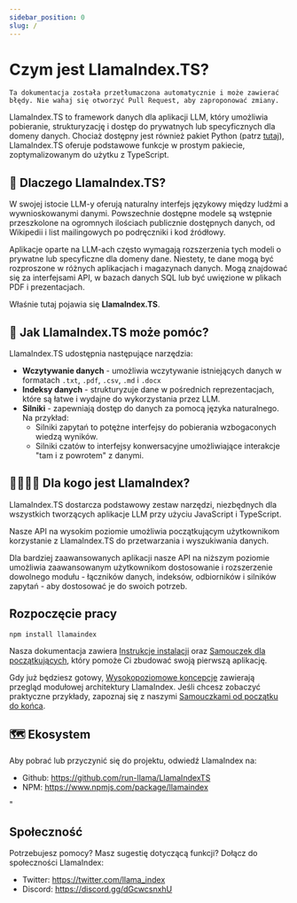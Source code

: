 ```yaml
---
sidebar_position: 0
slug: /
---
```


# Czym jest LlamaIndex.TS?

`Ta dokumentacja została przetłumaczona automatycznie i może zawierać błędy. Nie wahaj się otworzyć Pull Request, aby zaproponować zmiany.`

LlamaIndex.TS to framework danych dla aplikacji LLM, który umożliwia pobieranie, strukturyzację i dostęp do prywatnych lub specyficznych dla domeny danych. Chociaż dostępny jest również pakiet Python (patrz [tutaj](https://docs.llamaindex.ai/en/stable/)), LlamaIndex.TS oferuje podstawowe funkcje w prostym pakiecie, zoptymalizowanym do użytku z TypeScript.

## 🚀 Dlaczego LlamaIndex.TS?

W swojej istocie LLM-y oferują naturalny interfejs językowy między ludźmi a wywnioskowanymi danymi. Powszechnie dostępne modele są wstępnie przeszkolone na ogromnych ilościach publicznie dostępnych danych, od Wikipedii i list mailingowych po podręczniki i kod źródłowy.

Aplikacje oparte na LLM-ach często wymagają rozszerzenia tych modeli o prywatne lub specyficzne dla domeny dane. Niestety, te dane mogą być rozproszone w różnych aplikacjach i magazynach danych. Mogą znajdować się za interfejsami API, w bazach danych SQL lub być uwięzione w plikach PDF i prezentacjach.

Właśnie tutaj pojawia się **LlamaIndex.TS**.

## 🦙 Jak LlamaIndex.TS może pomóc?

LlamaIndex.TS udostępnia następujące narzędzia:

- **Wczytywanie danych** - umożliwia wczytywanie istniejących danych w formatach `.txt`, `.pdf`, `.csv`, `.md` i `.docx`
- **Indeksy danych** - strukturyzuje dane w pośrednich reprezentacjach, które są łatwe i wydajne do wykorzystania przez LLM.
- **Silniki** - zapewniają dostęp do danych za pomocą języka naturalnego. Na przykład:
  - Silniki zapytań to potężne interfejsy do pobierania wzbogaconych wiedzą wyników.
  - Silniki czatów to interfejsy konwersacyjne umożliwiające interakcje "tam i z powrotem" z danymi.

## 👨‍👩‍👧‍👦 Dla kogo jest LlamaIndex?

LlamaIndex.TS dostarcza podstawowy zestaw narzędzi, niezbędnych dla wszystkich tworzących aplikacje LLM przy użyciu JavaScript i TypeScript.

Nasze API na wysokim poziomie umożliwia początkującym użytkownikom korzystanie z LlamaIndex.TS do przetwarzania i wyszukiwania danych.

Dla bardziej zaawansowanych aplikacji nasze API na niższym poziomie umożliwia zaawansowanym użytkownikom dostosowanie i rozszerzenie dowolnego modułu - łączników danych, indeksów, odbiorników i silników zapytań - aby dostosować je do swoich potrzeb.

## Rozpoczęcie pracy

`npm install llamaindex`

Nasza dokumentacja zawiera [Instrukcje instalacji](./installation.mdx) oraz [Samouczek dla początkujących](./starter.md), który pomoże Ci zbudować swoją pierwszą aplikację.

Gdy już będziesz gotowy, [Wysokopoziomowe koncepcje](./getting_started/concepts.md) zawierają przegląd modułowej architektury LlamaIndex. Jeśli chcesz zobaczyć praktyczne przykłady, zapoznaj się z naszymi [Samouczkami od początku do końca](./end_to_end.md).

## 🗺️ Ekosystem

Aby pobrać lub przyczynić się do projektu, odwiedź LlamaIndex na:

- Github: https://github.com/run-llama/LlamaIndexTS
- NPM: https://www.npmjs.com/package/llamaindex

"

## Społeczność

Potrzebujesz pomocy? Masz sugestię dotyczącą funkcji? Dołącz do społeczności LlamaIndex:

- Twitter: https://twitter.com/llama_index
- Discord: https://discord.gg/dGcwcsnxhU
